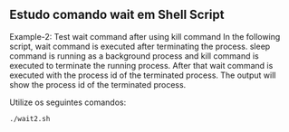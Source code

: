 ## Estudo comando wait em Shell Script

Example-2: Test wait command after using kill command
In the following script, wait command is executed after terminating the process. sleep command is running as a background process and kill command is executed to terminate the running process. After that wait command is executed with the process id of the terminated process. The output will show the process id of the terminated process.

Utilize os seguintes comandos:

```sh
./wait2.sh
```
